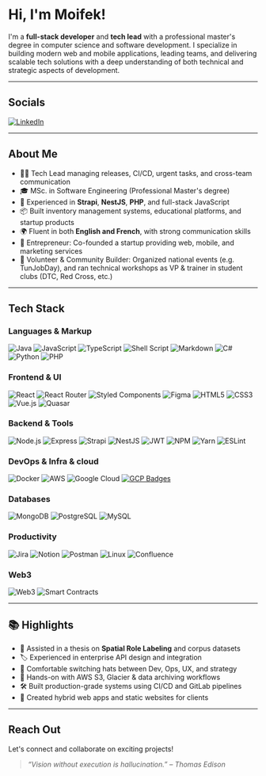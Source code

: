 # Hi, I'm Moifek!

I'm a **full-stack developer** and **tech lead** with a professional master's degree in computer science and software development. I specialize in building modern web and mobile applications, leading teams, and delivering scalable tech solutions with a deep understanding of both technical and strategic aspects of development.

---

## Socials

[![LinkedIn](https://img.shields.io/badge/Moifek%20LinkedIn-0077B5?style=for-the-badge&logo=linkedin&logoColor=white)](https://linkedin.com/in/your_linkedin)

---

## About Me

- 🧑‍💻 Tech Lead managing releases, CI/CD, urgent tasks, and cross-team communication
- 🎓 MSc. in Software Engineering (Professional Master's degree)
- 🔧 Experienced in **Strapi**, **NestJS**, **PHP**, and full-stack JavaScript
- 📦 Built inventory management systems, educational platforms, and startup products
- 🌍 Fluent in both **English and French**, with strong communication skills
- 🚀 Entrepreneur: Co-founded a startup providing web, mobile, and marketing services
- 🧠 Volunteer & Community Builder: Organized national events (e.g. TunJobDay), and ran technical workshops as VP & trainer in student clubs (DTC, Red Cross, etc.)

---

## Tech Stack

### Languages & Markup
![Java](https://img.shields.io/badge/java-ED8B00?style=for-the-badge&logo=java&logoColor=white)
![JavaScript](https://img.shields.io/badge/javascript-F7DF1E?style=for-the-badge&logo=javascript&logoColor=black)
![TypeScript](https://img.shields.io/badge/typescript-3178C6?style=for-the-badge&logo=typescript&logoColor=white)
![Shell Script](https://img.shields.io/badge/shell_script-121011?style=for-the-badge)
![Markdown](https://img.shields.io/badge/markdown-000000?style=for-the-badge&logo=markdown&logoColor=white)
![C#](https://img.shields.io/badge/C%23-239120?style=for-the-badge&logo=c-sharp&logoColor=white)
![Python](https://img.shields.io/badge/python-3776AB?style=for-the-badge&logo=python&logoColor=white)
![PHP](https://img.shields.io/badge/php-777BB4?style=for-the-badge&logo=php&logoColor=white)

### Frontend & UI
![React](https://img.shields.io/badge/react-20232A?style=for-the-badge&logo=react&logoColor=61DAFB)
![React Router](https://img.shields.io/badge/React_Router-CA4245?style=for-the-badge&logo=react-router&logoColor=white)
![Styled Components](https://img.shields.io/badge/styled--components-db7093?style=for-the-badge&logo=styled-components&logoColor=white)
![Figma](https://img.shields.io/badge/figma-F24E1E?style=for-the-badge&logo=figma&logoColor=white)
![HTML5](https://img.shields.io/badge/html5-E34F26?style=for-the-badge&logo=html5&logoColor=white)
![CSS3](https://img.shields.io/badge/css3-1572B6?style=for-the-badge&logo=css3&logoColor=white)
![Vue.js](https://img.shields.io/badge/vue.js-4FC08D?style=for-the-badge&logo=vue.js&logoColor=white)
![Quasar](https://img.shields.io/badge/quasar-1976D2?style=for-the-badge&logo=quasar&logoColor=white)

### Backend & Tools
![Node.js](https://img.shields.io/badge/node.js-339933?style=for-the-badge&logo=node.js&logoColor=white)
![Express](https://img.shields.io/badge/express.js-404D59?style=for-the-badge)
![Strapi](https://img.shields.io/badge/strapi-2E7EEA?style=for-the-badge&logo=strapi&logoColor=white)
![NestJS](https://img.shields.io/badge/nestjs-E0234E?style=for-the-badge&logo=nestjs&logoColor=white)
![JWT](https://img.shields.io/badge/JWT-000000?style=for-the-badge&logo=JSON%20web%20tokens&logoColor=white)
![NPM](https://img.shields.io/badge/NPM-CB3837?style=for-the-badge&logo=npm&logoColor=white)
![Yarn](https://img.shields.io/badge/yarn-2C8EBB?style=for-the-badge&logo=yarn&logoColor=white)
![ESLint](https://img.shields.io/badge/ESLint-4B32C3?style=for-the-badge&logo=eslint&logoColor=white)

### DevOps & Infra & cloud
![Docker](https://img.shields.io/badge/docker-2496ED?style=for-the-badge&logo=docker&logoColor=white)
![AWS](https://img.shields.io/badge/aws-FF9900?style=for-the-badge&logo=amazonaws&logoColor=white)
![Google Cloud](https://img.shields.io/badge/google%20cloud-4285F4?style=for-the-badge&logo=googlecloud&logoColor=white)
[![GCP Badges](https://img.shields.io/badge/GCP%20Skills%20Profile-4285F4?style=for-the-badge&logo=googlecloud&logoColor=white)](https://www.cloudskillsboost.google/public_profiles/ff743c41-a908-49b3-944d-dfd7dddac217)

### Databases
![MongoDB](https://img.shields.io/badge/mongodb-47A248?style=for-the-badge&logo=mongodb&logoColor=white)
![PostgreSQL](https://img.shields.io/badge/postgres-4169E1?style=for-the-badge&logo=postgresql&logoColor=white)
![MySQL](https://img.shields.io/badge/mysql-4479A1?style=for-the-badge&logo=mysql&logoColor=white)

### Productivity
![Jira](https://img.shields.io/badge/jira-0052CC?style=for-the-badge&logo=jira&logoColor=white)
![Notion](https://img.shields.io/badge/Notion-000000?style=for-the-badge&logo=notion&logoColor=white)
![Postman](https://img.shields.io/badge/Postman-FF6C37?style=for-the-badge&logo=postman&logoColor=white)
![Linux](https://img.shields.io/badge/linux-FCC624?style=for-the-badge&logo=linux&logoColor=black)
![Confluence](https://img.shields.io/badge/confluence-172B4D?style=for-the-badge&logo=confluence&logoColor=white)

### Web3
![Web3](https://img.shields.io/badge/Web3-000000?style=for-the-badge&logo=web3dotjs&logoColor=white)
![Smart Contracts](https://img.shields.io/badge/Smart%20Contracts-0E0E0E?style=for-the-badge&logo=ethereum&logoColor=white)

---

## 📚 Highlights

- 🧠 Assisted in a thesis on **Spatial Role Labeling** and corpus datasets
- 🏷️ Experienced in enterprise API design and integration
- 🎯 Comfortable switching hats between Dev, Ops, UX, and strategy
- 🧳 Hands-on with AWS S3, Glacier & data archiving workflows
- 🛠️ Built production-grade systems using CI/CD and GitLab pipelines
- 📱 Created hybrid web apps and static websites for clients

---

## Reach Out

Let's connect and collaborate on exciting projects!

> _“Vision without execution is hallucination.” – Thomas Edison_

